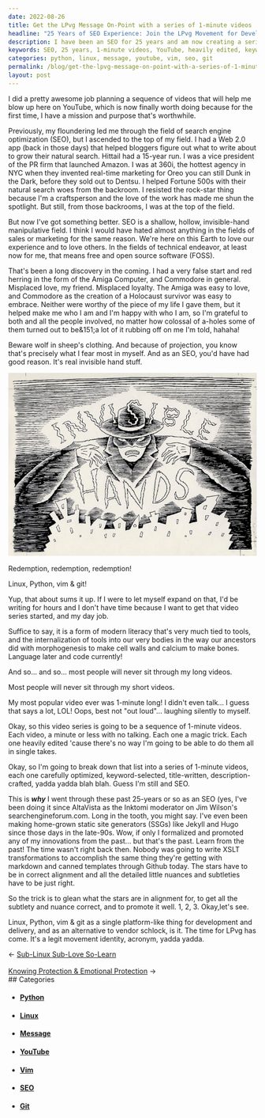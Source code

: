 ```yaml
---
date: 2022-08-26
title: Get the LPvg Message On-Point with a series of 1-minute videos
headline: "25 Years of SEO Experience: Join the LPvg Movement for Development and Delivery!"
description: I have been an SEO for 25 years and am now creating a series of 1-minute videos to grow my presence on YouTube. I'm using heavily edited videos, optimized for keywords and titles, to spread my message and mission. I decided to promote the idea of Linux, Python, vim and git as a single platform for development and delivery, and called it the LPvg movement. Join me as I share my 25 years of SEO experience to help you grow your presence on YouTube.
keywords: SEO, 25 years, 1-minute videos, YouTube, heavily edited, keywords, titles, message, mission, Linux, Python, vim, git, static site generators, XSLT, markdown, templates, Github, alignment, stars, nuances, subtleties, vendor schlock, LPvg movement
categories: python, linux, message, youtube, vim, seo, git
permalink: /blog/get-the-lpvg-message-on-point-with-a-series-of-1-minute-videos/
layout: post
---
```



I did a pretty awesome job planning a sequence of videos that will help me blow
up here on YouTube, which is now finally worth doing because for the first
time, I have a mission and purpose that's worthwhile.

Previously, my floundering led me through the field of search engine
optimization (SEO), but I ascended to the top of my field. I had a Web 2.0 app
(back in those days) that helped bloggers figure out what to write about to
grow their natural search. Hittail had a 15-year run. I was a vice president of
the PR firm that launched Amazon. I was at 360i, the hottest agency in NYC when
they invented real-time marketing for Oreo you can still Dunk in the Dark,
before they sold out to Dentsu. I helped Fortune 500s with their natural search
woes from the backroom. I resisted the rock-star thing because I'm a
craftsperson and the love of the work has made me shun the spotlight. But
still, from those backrooms, I was at the top of the field.

But now I've got something better. SEO is a shallow, hollow, invisible-hand
manipulative field. I think I would have hated almost anything in the fields of
sales or marketing for the same reason. We're here on this Earth to love our
experience and to love others. In the fields of technical endeavor, at least
now for me, that means free and open source software (FOSS).

That's been a long discovery in the coming. I had a very false start and red
herring in the form of the Amiga Computer, and Commodore in general. Misplaced
love, my friend. Misplaced loyalty. The Amiga was easy to love, and Commodore
as the creation of a Holocaust survivor was easy to embrace. Neither were
worthy of the piece of my life I gave them, but it helped make me who I am and
I'm happy with who I am, so I'm grateful to both and all the people involved,
no matter how colossal of a-holes some of them turned out to be&151;a lot of it
rubbing off on me I'm told, hahaha!

Beware wolf in sheep's clothing. And because of projection, you know that's
precisely what I fear most in myself. And as an SEO, you'd have had good
reason. It's real invisible hand stuff.

![Invisible Hands Seo Liquid Television](/assets/images/invisible-hands-seo-liquid-television.jpg)

Redemption, redemption, redemption!

Linux, Python, vim & git!

Yup, that about sums it up. If I were to let myself expand on that, I'd be
writing for hours and I don't have time because I want to get that video series
started, and my day job.

Suffice to say, it is a form of modern literacy that's very much tied to tools,
and the internalization of tools into our very bodies in the way our ancestors
did with morphogenesis to make cell walls and calcium to make bones. Language
later and code currently!

And so... and so... most people will never sit through my long videos.

Most people will never sit through my short videos.

My most popular video ever was 1-minute long! I didn't even talk... I guess
that says a lot, LOL! Oops, best not "out loud"... laughing silently to myself.

Okay, so this video series is going to be a sequence of 1-minute videos. Each
video, a minute or less with no talking. Each one a magic trick. Each one
heavily edited 'cause there's no way I'm going to be able to do them all in
single takes.

Okay, so I'm going to break down that list into a series of 1-minute videos,
each one carefully optimized, keyword-selected, title-written,
description-crafted, yadda yadda blah blah. Guess I'm still and SEO.

This is ***why*** I went through these past 25-years or so as an SEO (yes, I've
been doing it since AltaVista as the Inktomi moderator on Jim Wilson's
searchengineforum.com. Long in the tooth, you might say. I've even been making
home-grown static site generators (SSGs) like Jekyll and Hugo since those days
in the late-90s. Wow, if only I formalized and promoted any of my innovations
from the past... but that's the past. Learn from the past! The time wasn't
right back then. Nobody was going to write XSLT transformations to accomplish
the same thing they're getting with markdown and canned templates through
Github today. The stars have to be in correct alignment and all the detailed
little nuances and subtleties have to be just right.

So the trick is to glean what the stars are in alignment for, to get all the
subtlety and nuance correct, and to promote it well. 1, 2, 3. Okay,let's see.

Linux, Python, vim & git as a single platform-like thing for development and
delivery, and as an alternative to vendor schlock, is it. The time for LPvg has
come. It's a legit movement identity, acronym, yadda yadda.


<div class="arrow-links"><div class="post-nav-prev"><span class="arrow">&larr;&nbsp;</span><a href="/blog/sub-linux-sub-love-so-learn/">Sub-Linux Sub-Love So-Learn</a></div> &nbsp; <div class="post-nav-next"><a href="/blog/knowing-protection-emotional-protection/">Knowing Protection & Emotional Protection</a><span class="arrow">&nbsp;&rarr;</span></div></div>
## Categories

<ul>
<li><h4><a href='/python/'>Python</a></h4></li>
<li><h4><a href='/linux/'>Linux</a></h4></li>
<li><h4><a href='/message/'>Message</a></h4></li>
<li><h4><a href='/youtube/'>YouTube</a></h4></li>
<li><h4><a href='/vim/'>Vim</a></h4></li>
<li><h4><a href='/seo/'>SEO</a></h4></li>
<li><h4><a href='/git/'>Git</a></h4></li></ul>